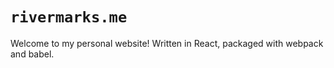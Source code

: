 # ```rivermarks.me```

Welcome to my personal website! Written in React, packaged with webpack and babel.